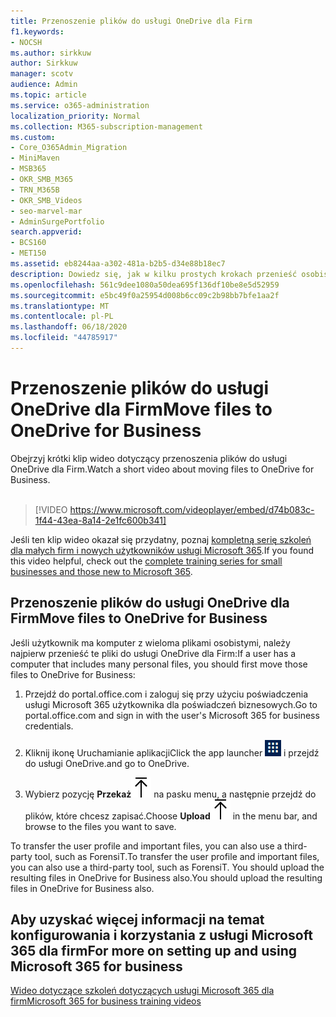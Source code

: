 ```yaml
---
title: Przenoszenie plików do usługi OneDrive dla Firm
f1.keywords:
- NOCSH
ms.author: sirkkuw
author: Sirkkuw
manager: scotv
audience: Admin
ms.topic: article
ms.service: o365-administration
localization_priority: Normal
ms.collection: M365-subscription-management
ms.custom:
- Core_O365Admin_Migration
- MiniMaven
- MSB365
- OKR_SMB_M365
- TRN_M365B
- OKR_SMB_Videos
- seo-marvel-mar
- AdminSurgePortfolio
search.appverid:
- BCS160
- MET150
ms.assetid: eb8244aa-a302-481a-b2b5-d34e88b18ec7
description: Dowiedz się, jak w kilku prostych krokach przenieść osobiste pliki służbowe i poufne pliki firmowe do usługi OneDrive dla Firm.
ms.openlocfilehash: 561c9dee1080a50dea695f136df10be8e5d52959
ms.sourcegitcommit: e5bc49f0a25954d008b6cc09c2b98bb7bfe1aa2f
ms.translationtype: MT
ms.contentlocale: pl-PL
ms.lasthandoff: 06/18/2020
ms.locfileid: "44785917"
---
```

# <a name="move-files-to-onedrive-for-business"></a><span data-ttu-id="f09b3-103">Przenoszenie plików do usługi OneDrive dla Firm</span><span class="sxs-lookup"><span data-stu-id="f09b3-103">Move files to OneDrive for Business</span></span>

<span data-ttu-id="f09b3-104">Obejrzyj krótki klip wideo dotyczący przenoszenia plików do usługi OneDrive dla Firm.</span><span class="sxs-lookup"><span data-stu-id="f09b3-104">Watch a short video about moving files to OneDrive for Business.</span></span><br><br>

> [!VIDEO https://www.microsoft.com/videoplayer/embed/d74b083c-1f44-43ea-8a14-2e1fc600b341] 

<span data-ttu-id="f09b3-105">Jeśli ten klip wideo okazał się przydatny, poznaj [kompletną serię szkoleń dla małych firm i nowych użytkowników usługi Microsoft 365](https://support.microsoft.com/office/6ab4bbcd-79cf-4000-a0bd-d42ce4d12816).</span><span class="sxs-lookup"><span data-stu-id="f09b3-105">If you found this video helpful, check out the [complete training series for small businesses and those new to Microsoft 365](https://support.microsoft.com/office/6ab4bbcd-79cf-4000-a0bd-d42ce4d12816).</span></span>


## <a name="move-files-to-onedrive-for-business"></a><span data-ttu-id="f09b3-106">Przenoszenie plików do usługi OneDrive dla Firm</span><span class="sxs-lookup"><span data-stu-id="f09b3-106">Move files to OneDrive for Business</span></span>

<span data-ttu-id="f09b3-107">Jeśli użytkownik ma komputer z wieloma plikami osobistymi, należy najpierw przenieść te pliki do usługi OneDrive dla Firm:</span><span class="sxs-lookup"><span data-stu-id="f09b3-107">If a user has a computer that includes many personal files, you should first move those files to OneDrive for Business:</span></span>
  
1. <span data-ttu-id="f09b3-108">Przejdź do portal.office.com i zaloguj się przy użyciu poświadczenia usługi Microsoft 365 użytkownika dla poświadczeń biznesowych.</span><span class="sxs-lookup"><span data-stu-id="f09b3-108">Go to portal.office.com and sign in with the user's Microsoft 365 for business credentials.</span></span>

2. <span data-ttu-id="f09b3-109">Kliknij ikonę Uruchamianie aplikacji</span><span class="sxs-lookup"><span data-stu-id="f09b3-109">Click the app launcher</span></span> ![The app launcher icon in Office 365](../media/7502f4ec-3c9a-435d-a7b4-b9cda85189a7.png) <span data-ttu-id="f09b3-111">i przejdź do usługi OneDrive.</span><span class="sxs-lookup"><span data-stu-id="f09b3-111">and go to OneDrive.</span></span> 
    
3. <span data-ttu-id="f09b3-112">Wybierz pozycję **Przekaż**![Upload](../media/d9b963b8-10af-42e2-953d-360301b83d3c.png) na pasku menu, a następnie przejdź do plików, które chcesz zapisać.</span><span class="sxs-lookup"><span data-stu-id="f09b3-112">Choose **Upload**![Upload](../media/d9b963b8-10af-42e2-953d-360301b83d3c.png) in the menu bar, and browse to the files you want to save.</span></span> 
    
<span data-ttu-id="f09b3-113">To transfer the user profile and important files, you can also use a third-party tool, such as ForensiT.</span><span class="sxs-lookup"><span data-stu-id="f09b3-113">To transfer the user profile and important files, you can also use a third-party tool, such as ForensiT.</span></span> <span data-ttu-id="f09b3-114">You should upload the resulting files in OneDrive for Business also.</span><span class="sxs-lookup"><span data-stu-id="f09b3-114">You should upload the resulting files in OneDrive for Business also.</span></span>
  
## <a name="for-more-on-setting-up-and-using-microsoft-365-for-business"></a><span data-ttu-id="f09b3-115">Aby uzyskać więcej informacji na temat konfigurowania i korzystania z usługi Microsoft 365 dla firm</span><span class="sxs-lookup"><span data-stu-id="f09b3-115">For more on setting up and using Microsoft 365 for business</span></span>

[<span data-ttu-id="f09b3-116">Wideo dotyczące szkoleń dotyczących usługi Microsoft 365 dla firm</span><span class="sxs-lookup"><span data-stu-id="f09b3-116">Microsoft 365 for business training videos</span></span>](https://support.microsoft.com/office/6ab4bbcd-79cf-4000-a0bd-d42ce4d12816)
